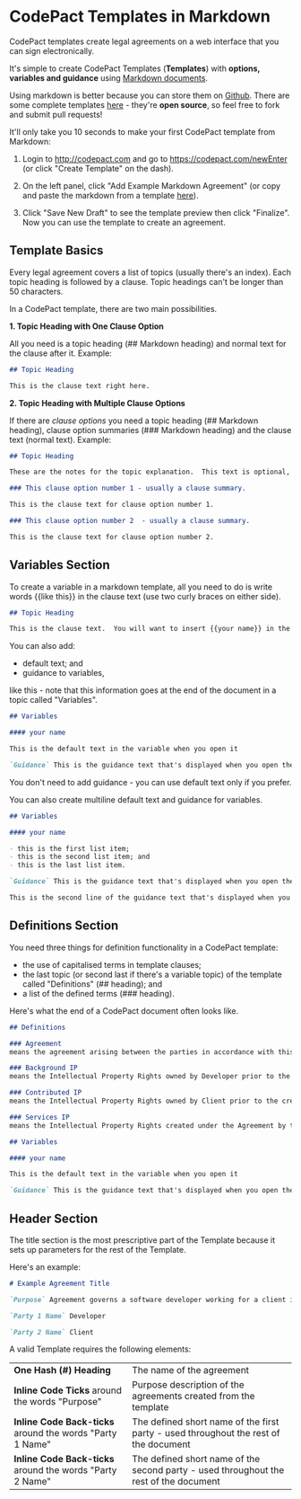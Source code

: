 # CodePact Templates in Markdown

CodePact templates create legal agreements on a web interface that you can sign electronically.

It's simple to create CodePact Templates (**Templates**) with **options, variables and guidance** using [Markdown documents](https://help.github.com/articles/github-flavored-markdown/).

Using markdown is better because you can store them on [Github](http://github.com). There are some complete templates [here](http://github.com/codepact) - they're **open source**, so feel free to fork and submit pull requests!

It'll only take you 10 seconds to make your first CodePact template from Markdown:

1.  Login to http://codepact.com and go to https://codepact.com/newEnter (or click "Create Template" on the dash).

2.  On the left panel, click "Add Example Markdown Agreement" (or copy and paste the markdown from a template [here](http://github.com/codepact)).

4.  Click "Save New Draft" to see the template preview then click "Finalize".  Now you can use the template to create an agreement.

## Template Basics

Every legal agreement covers a list of topics (usually there's an index).  Each topic heading is followed by a clause.  Topic headings can't be longer than 50 characters.

In a CodePact template, there are two main possibilities.

**1.  Topic Heading with One Clause Option**

All you need is a topic heading (## Markdown heading) and normal text for the clause after it.  Example:

```markdown
## Topic Heading

This is the clause text right here.

```

**2.  Topic Heading with Multiple Clause Options**

If there are *clause options* you need a topic heading (## Markdown heading), clause option summaries (### Markdown heading) and the clause text (normal text). Example:

```markdown
## Topic Heading

These are the notes for the topic explanation.  This text is optional, but useful to explain the options.

### This clause option number 1 - usually a clause summary.

This is the clause text for clause option number 1.

### This clause option number 2  - usually a clause summary.

This is the clause text for clause option number 2.

```

## Variables Section

To create a variable in a markdown template, all you need to do is write words {{like this}} in the clause text (use two curly braces on either side).

```markdown
## Topic Heading

This is the clause text.  You will want to insert {{your name}} in the curly braces.
```

You can also add:

- default text; and
- guidance to variables,

like this - note that this information goes at the end of the document in a topic called "Variables".

```markdown
## Variables

#### your name

This is the default text in the variable when you open it

`Guidance` This is the guidance text that's displayed when you open the variable.
```

You don't need to add guidance - you can use default text only if you prefer.

You can also create multiline default text and guidance for variables.

```markdown
## Variables

#### your name

- this is the first list item;
- this is the second list item; and
- this is the last list item.

`Guidance` This is the guidance text that's displayed when you open the variable.

This is the second line of the guidance text that's displayed when you open the variable.
```

## Definitions Section

You need three things for definition functionality in a CodePact template:

- the use of capitalised terms in template clauses;
- the last topic (or second last if there's a variable topic) of the template called "Definitions" (## heading); and
- a list of the defined terms (### heading).

Here's what the end of a CodePact document often looks like.

```markdown
## Definitions

### Agreement
means the agreement arising between the parties in accordance with this document and the other documents referred to by this document.

### Background IP
means the Intellectual Property Rights owned by Developer prior to the creation of the Agreement.

### Contributed IP
means the Intellectual Property Rights owned by Client prior to the creation of the Agreement.

### Services IP
means the Intellectual Property Rights created under the Agreement by the Provider.

## Variables

#### your name

This is the default text in the variable when you open it

`Guidance` This is the guidance text that's displayed when you open the variable.
```

## Header Section

The title section is the most prescriptive part of the Template because it sets up parameters for the rest of the Template.

Here's an example:

```Markdown
# Example Agreement Title

`Purpose` Agreement governs a software developer working for a client in a fixed fee or hourly context.

`Party 1 Name` Developer

`Party 2 Name` Client
```

A valid Template requires the following elements:

<table>
<tbody>
<tr>
<td><strong>One Hash (#) Heading</strong></td>
<td>The name of the agreement</td>
</tr>
<tr>
<td><strong>Inline Code Ticks</strong> around the words "Purpose"</td>
<td>Purpose description of the agreements created from the template</td>
</tr>
<tr>
<td><strong>Inline Code Back-ticks</strong> around the words "Party 1 Name"</td>
<td>The defined short name of the first party - used throughout the rest of the document</td>
</tr>
<tr>
<td><strong>Inline Code Back-ticks</strong> around the words "Party 2 Name"</td>
<td>The defined short name of the second party - used throughout the rest of the document</td>
</tr>
</tbody>
</table>
